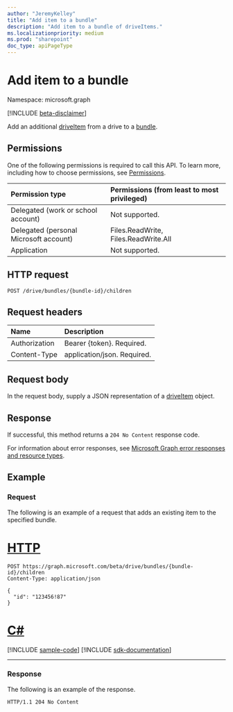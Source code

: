 ```yaml
---
author: "JeremyKelley"
title: "Add item to a bundle"
description: "Add item to a bundle of driveItems."
ms.localizationpriority: medium
ms.prod: "sharepoint"
doc_type: apiPageType
---
```


# Add item to a bundle

Namespace: microsoft.graph

[!INCLUDE [beta-disclaimer](../../includes/beta-disclaimer.md)]

Add an additional [driveItem][] from a drive to a [bundle][].

[bundle]: ../resources/bundle.md
[driveItem]: ../resources/driveItem.md

## Permissions

One of the following permissions is required to call this API. To learn more, including how to choose permissions, see [Permissions](/graph/permissions-reference).

|Permission type      | Permissions (from least to most privileged)              |
|:--------------------|:---------------------------------------------------------|
|Delegated (work or school account) | Not supported.                             |
|Delegated (personal Microsoft account) | Files.ReadWrite, Files.ReadWrite.All   |
|Application          | Not supported.                                           |

## HTTP request

```http
POST /drive/bundles/{bundle-id}/children
```

## Request headers

| Name          | Description  |
|:------------- |:------------ |
| Authorization | Bearer {token}. Required. |
| Content-Type  | application/json. Required.|

## Request body

In the request body, supply a JSON representation of a [driveItem][] object.

## Response

If successful, this method returns a `204 No Content` response code.

For information about error responses, see [Microsoft Graph error responses and resource types][error-response].

## Example

### Request

The following is an example of a request that adds an existing item to the specified bundle.


# [HTTP](#tab/http)
<!-- {"blockType": "request", "name": "add-to-bundle", "isCollection": true, "@odata.type": "microsoft.graph.driveItem", "tags": "onedrive.only" } -->

```http
POST https://graph.microsoft.com/beta/drive/bundles/{bundle-id}/children
Content-Type: application/json

{
  "id": "123456!87"
}
```

# [C#](#tab/csharp)
[!INCLUDE [sample-code](../includes/snippets/csharp/add-to-bundle-csharp-snippets.md)]
[!INCLUDE [sdk-documentation](../includes/snippets/snippets-sdk-documentation-link.md)]

---


### Response

The following is an example of the response.

<!-- { "blockType": "response" } -->

```http
HTTP/1.1 204 No Content
```

[error-response]: /graph/errors

<!-- {
  "type": "#page.annotation",
  "description": "Add items to an existing bundle.",
  "keywords": "",
  "section": "documentation"
} -->


